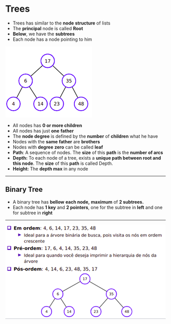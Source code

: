 # Trees

- Trees has similar to the **node** **structure** of lists
- The **principal** node is called **Root**
- **Below**, we have the **subtrees**
- Each node has a node pointing to him

![Tree](examples/tree-example.png)


- All nodes has **0 or more children**
- All nodes has just **one** **father**
- The **node degree** is defined by the **number** of **children** what he have
- Nodes with the **same** **father** are **brothers**
- Nodes with **degree** **zero** can be called **leaf**
- **Path**: A sequence of nodes. The **size** of this **path** is the **number of arcs**
- **Depth:** To each node of a tree, exists a **unique path between root and this node**. The **size** of this **path** is called Depth.
- **Height:** The **depth max** in any node

___

## Binary Tree

- A binary tree has **bellow** **each node,** **maximum** of **2 subtrees.**
- Each node has **1 key** and **2 pointers**, one for the subtree in **left** and one for subtree in **right**

___
    
![Ordering Tree](examples/tree-ordering-example.png)